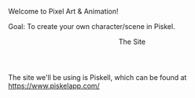 Welcome to Pixel Art & Animation!

Goal: To create your own character/scene in Piskel.

<header>The Site</header>


The site we'll be using is Piskell, which can be found at https://www.piskelapp.com/
